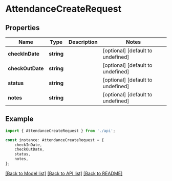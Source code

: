 # AttendanceCreateRequest


## Properties

Name | Type | Description | Notes
------------ | ------------- | ------------- | -------------
**checkInDate** | **string** |  | [optional] [default to undefined]
**checkOutDate** | **string** |  | [optional] [default to undefined]
**status** | **string** |  | [optional] [default to undefined]
**notes** | **string** |  | [optional] [default to undefined]

## Example

```typescript
import { AttendanceCreateRequest } from './api';

const instance: AttendanceCreateRequest = {
    checkInDate,
    checkOutDate,
    status,
    notes,
};
```

[[Back to Model list]](../README.md#documentation-for-models) [[Back to API list]](../README.md#documentation-for-api-endpoints) [[Back to README]](../README.md)
